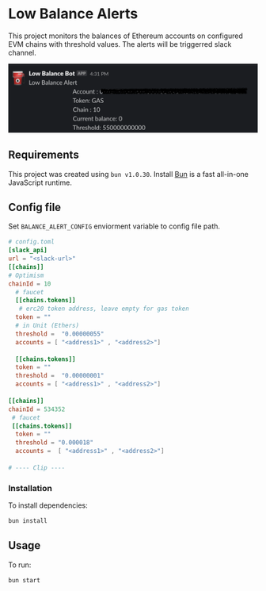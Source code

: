 # Low Balance Alerts
This project monitors the balances of Ethereum accounts on configured EVM chains with threshold values.
The alerts will be triggerred slack channel.

![alt text](./images/LowBalanceSlack.png)

## Requirements
This project was created using `bun v1.0.30`. Install [Bun](https://bun.sh) is a fast all-in-one JavaScript runtime.

## Config file
Set `BALANCE_ALERT_CONFIG` enviorment variable to config file path.

```toml
# config.toml
[slack_api]
url = "<slack-url>"
[[chains]]
# Optimism
chainId = 10 
  # faucet
  [[chains.tokens]]
   # erc20 token address, leave empty for gas token
  token = ""
  # in Unit (Ethers)
  threshold =  "0.00000055" 
  accounts = [ "<address1>" , "<address2>"]
  
  [[chains.tokens]]
  token = ""
  threshold =  "0.00000001"
  accounts = [ "<address1>" , "<address2>"]

[[chains]]
chainId = 534352
 # faucet
 [[chains.tokens]]
  token = ""
  threshold = "0.000018"
  accounts =  [ "<address1>" , "<address2>"]

# ---- Clip ---- 
```
### Installation
To install dependencies:

```bash
bun install
```

## Usage
To run:

```bash
bun start
```